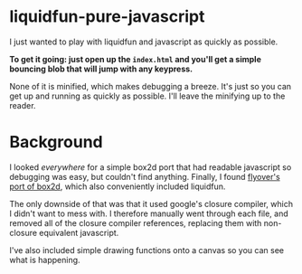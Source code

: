 
liquidfun-pure-javascript
========
I just wanted to play with liquidfun and javascript as quickly as possible. 

**To get it going: just open up the `index.html` and you'll get a simple bouncing blob that will jump with any keypress.**

None of it is minified, which makes debugging a breeze. It's just so you can get up and running as quickly as possible.  I'll leave the minifying up to the reader.

Background
========
I looked *everywhere* for a simple box2d port that had readable javascript so debugging was easy, but couldn't find anything. Finally, I found [flyover's port of box2d](https://github.com/flyover/box2d.js), which also conveniently included liquidfun. 

The only downside of that was that it used google's closure compiler, which I didn't want to mess with. I therefore manually went through each file, and removed all of the closure compiler references, replacing them with non-closure equivalent javascript.

I've also included simple drawing functions onto a canvas so you can see what is happening.
